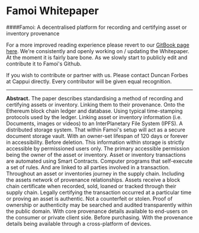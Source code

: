 # Famoi Whitepaper 



####Famoi: A decentralised platform for recording and certifying asset or inventory provenance


For a more improved reading experience please revert to our [GitBook page here](https://www.gitbook.com/book/duncanaforbes/famoi-whitepaper/details). We're consistently and openly working on / updating the Whitepaper. At the moment it is fairly bare bone. As we slowly start to publicly edit and contribute it to Famoi's Github. 

If you wish to contribute or partner with us. Please contact Duncan Forbes at Cappui directly. Every contributor will be given equal recognition.


---


**Abstract.** The paper describes standardising a method of recording and certifying assets or inventory. Linking them to their provenance. Onto the Ethereum block chain ledger and database. Using typical time-stamping protocols used by the ledger. Linking asset or inventory information (i.e. Documents, images or videos) to an InterPlanetary File System (IPFS). A distributed storage system. That within Famoi's setup will act as a secure document storage vault. With an owner-set lifespan of 120 days or forever in accessibility. Before deletion. This information within storage is strictly accessible by permissioned users only. The primary accessible permission being the owner of the asset or inventory. Asset or inventory transactions are automated using Smart Contracts. Computer programs that self-execute a set of rules. And are linked to all parties involved in a transaction. Throughout an asset or inventories journey in the supply chain. Including the assets network of provenance relationships. Assets receive a block chain certificate when recorded, sold, loaned or tracked through their supply chain. Legally certifying the transaction occurred at a particular time or proving an asset is authentic. Not a counterfeit or stolen. Proof of ownership or authenticity may be searched and audited transparently within the public domain. With core provenance details available to end-users on the consumer or private client side. Before purchasing. With the provenance details being available through a cross-platform of devices.

